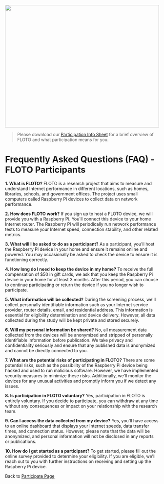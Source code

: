 <img src='https://internetequity.uchicago.edu/wp-content/uploads/2022/05/iStock-1372368387-1440x580.jpg' height='400px' width='100%'>

> Please download our [Participation Info Sheet](../assets/pdfs/FLOTO%20Participation%20Info%20Form.pdf) for a brief overview of FLOTO and what participation means for you.

# **Frequently Asked Questions (FAQ) - FLOTO Participants**

**1. What is FLOTO?**
FLOTO is a research project that aims to measure and understand Internet performance in different locations, such as homes, libraries, schools, and government offices. The project uses small computers called Raspberry Pi devices to collect data on network performance.

**2. How does FLOTO work?**
If you sign up to host a FLOTO device, we will provide you with a Raspberry Pi. You'll connect this device to your home Internet router. The Raspberry Pi will periodically run network performance tests to measure your Internet speed, connection stability, and other related metrics.

**3. What will I be asked to do as a participant?**
As a participant, you'll host the Raspberry Pi device in your home and ensure it remains online and powered. You may occasionally be asked to check the device to ensure it is functioning correctly.

**4. How long do I need to keep the device in my home?**
To receive the full compensation of $50 in gift cards, we ask that you keep the Raspberry Pi device in your home for at least 3 months. After this period, you can choose to continue participating or return the device if you no longer wish to participate.

**5. What information will be collected?**
During the screening process, we'll collect personally identifiable information such as your Internet service provider, router details, email, and residential address. This information is essential for eligibility determination and device delivery. However, all data collected during the study will be kept private and stored securely.

**6. Will my personal information be shared?**
No, all measurement data collected from the devices will be anonymized and stripped of personally identifiable information before publication. We take privacy and confidentiality seriously and ensure that any published data is anonymized and cannot be directly connected to you.

**7. What are the potential risks of participating in FLOTO?**
There are some potential risks, such as the possibility of the Raspberry Pi device being hacked and used to run malicious software. However, we have implemented security measures to minimize these risks. Additionally, we'll monitor the devices for any unusual activities and promptly inform you if we detect any issues.

**8. Is participation in FLOTO voluntary?**
Yes, participation in FLOTO is entirely voluntary. If you decide to participate, you can withdraw at any time without any consequences or impact on your relationship with the research team.

**9. Can I access the data collected from my device?**
Yes, you'll have access to an online dashboard that displays your Internet speeds, data transfer times, and connection status. However, please note that the data will be anonymized, and personal information will not be disclosed in any reports or publications.

**10. How do I get started as a participant?**
To get started, please fill out the online survey provided to determine your eligibility. If you are eligible, we'll reach out to you with further instructions on receiving and setting up the Raspberry Pi device.

Back to [Participate Page](https://internetequity.org/floto/participate.html)
